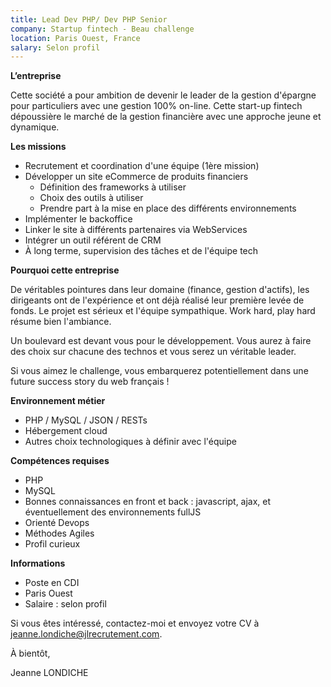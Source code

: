 ```yaml
---
title: Lead Dev PHP/ Dev PHP Senior
company: Startup fintech - Beau challenge
location: Paris Ouest, France
salary: Selon profil
---
```


<strong>L’entreprise</strong>

Cette société a pour ambition de devenir le leader de la gestion d'épargne pour particuliers avec une gestion 100% on-line. Cette start-up fintech dépoussière le marché de la gestion financière avec une approche jeune et dynamique.

<strong>Les missions</strong>

- Recrutement et coordination d'une équipe (1ère mission)
- Développer un site eCommerce de produits financiers
	- Définition des frameworks à utiliser
	- Choix des outils à utiliser
	- Prendre part à la mise en place des différents environnements
- Implémenter le backoffice
- Linker le site à différents partenaires via WebServices
- Intégrer un outil référent de CRM
- À long terme, supervision des tâches et de l'équipe tech

<strong>Pourquoi cette entreprise</strong>

De véritables pointures dans leur domaine (finance, gestion d'actifs), les dirigeants ont de l'expérience et ont déjà réalisé leur première levée de fonds. Le projet est sérieux et l'équipe sympathique. Work hard, play hard résume bien l'ambiance.

Un boulevard est devant vous pour le développement. Vous aurez à faire des choix sur chacune des technos et vous serez un véritable leader.

Si vous aimez le challenge, vous embarquerez potentiellement dans une future success story du web français !

<strong>Environnement métier</strong>

- PHP / MySQL / JSON / RESTs
- Hébergement cloud
- Autres choix technologiques à définir avec l'équipe

<strong>Compétences requises</strong>

- PHP
- MySQL
- Bonnes connaissances en front et back : javascript, ajax, et éventuellement des environnements fullJS
- Orienté Devops
- Méthodes Agiles
- Profil curieux

<strong>Informations</strong>

- Poste en CDI
- Paris Ouest
- Salaire : selon profil

Si vous êtes intéressé, contactez-moi et envoyez votre CV à jeanne.londiche@jlrecrutement.com.

À bientôt,

Jeanne LONDICHE
